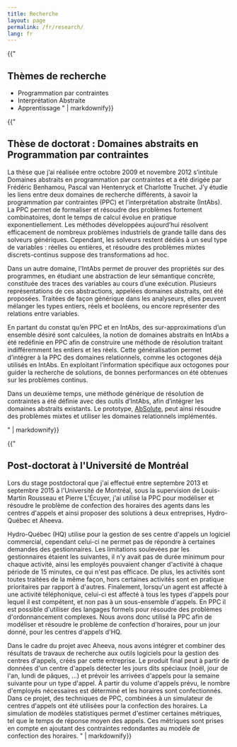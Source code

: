 ```yaml
---
title: Recherche
layout: page
permalink: /fr/research/
lang: fr
---
```


<section>

{{"
# Thèmes de recherche

- Programmation par contraintes
- Interprétation Abstraite
- Apprentissage
" | markdownify}}
</section>

<section class="highlight">

{{"
# Thèse de doctorat : Domaines abstraits en Programmation par contraintes

La thèse que j’ai réalisée entre octobre 2009 et novembre 2012 s’intitule Domaines abstraits en programmation par contraintes et a été dirigée par Frédéric Benhamou, Pascal van Hentenryck et Charlotte Truchet. J’y étudie les liens entre deux domaines de recherche différents, à savoir la programmation par contraintes (PPC) et l’interprétation abstraite (IntAbs). La PPC permet de formaliser et résoudre des problèmes fortement combinatoires, dont le temps de calcul évolue en pratique exponentiellement. Les méthodes développées aujourd’hui résolvent efficacement de nombreux problèmes industriels de grande taille dans des solveurs génériques. Cependant, les solveurs restent dédiés à un seul type de variables : réelles ou entières, et résoudre des problèmes mixtes discrets-continus suppose des transformations ad hoc.

Dans un autre domaine, l'IntAbs permet de prouver des propriétés sur des programmes, en étudiant une abstraction de leur sémantique concrète, constituée des traces des variables au cours d’une exécution. Plusieurs représentations de ces abstractions, appelées domaines abstraits, ont été proposées. Traitées de façon générique dans les analyseurs, elles peuvent mélanger les types entiers, réels et booléens, ou encore représenter des relations entre variables.

En partant du constat qu’en PPC et en IntAbs, des sur-approximations d’un ensemble désiré sont calculées, la notion de domaines abstraits en IntAbs a été redéfinie en PPC afin de construire une méthode de résolution traitant indifféremment les entiers et les réels. Cette généralisation permet d’intégrer à la PPC des domaines relationnels, comme les octogones déjà utilisés en IntAbs. En exploitant l’information spécifique aux octogones pour guider la recherche de solutions, de bonnes performances on été obtenues sur les problèmes continus.

Dans un deuxième temps, une méthode générique de résolution de contraintes a été définie avec des outils d’IntAbs, afin d’intégrer les domaines abstraits existants. Le prototype, [AbSolute](fr/softwares), peut ainsi résoudre des problèmes mixtes et utiliser les domaines relationnels implémentés.
    
" | markdownify}}
</section>

<section>

{{"
# Post-doctorat à l'Université de Montréal
    
Lors du stage postdoctoral que j'ai effectué entre septembre 2013 et septembre 2015 à l'Université de Montréal, sous la supervision de Louis-Martin Rousseau et Pierre L'Écuyer, j'ai utilisé la PPC pour modéliser et résoudre le problème de confection des horaires des agents dans les centres d'appels et ainsi proposer des solutions à deux entreprises, Hydro-Québec et Aheeva.

Hydro-Québec (HQ) utilise pour la gestion de ses centre d'appels un logiciel commercial, cependant celui-ci ne permet pas de répondre à certaines demandes des gestionnaires. Les limitations soulevées par les gestionnaires étaient les suivantes, il n'y avait pas de durée minimum pour chaque activité, ainsi les employés pouvaient changer d'activité à chaque période de 15 minutes, ce qui n'est pas efficace. De plus, les activités sont toutes traitées de la même façon, hors certaines activités sont en pratique prioritaires par rapport à d'autres. Finalement, lorsqu'un agent est affecté à une activité téléphonique, celui-ci est affecté à tous les types d'appels pour lequel il est compétent, et non pas à un sous-ensemble d'appels. En PPC il est possible d'utiliser des langages formels pour résoudre des problèmes d'ordonnancement complexes. Nous avons donc utilisé la PPC afin de modéliser et résoudre le problème de confection d'horaires, pour un jour donné, pour les centres d'appels d'HQ. 

Dans le cadre du projet avec Aheeva, nous avons intégrer et combiner des résultats de travaux de recherche aux outils logiciels pour la gestion des centres d'appels, créés par cette entreprise. Le produit final peut à partir de données d'un centre d'appels détecter les jours dits spéciaux (noël, jour de l'an, lundi de pâques, ...) et prévoir les arrivées d'appels pour la semaine suivante pour un type d'appel. À partir du volume d'appels prévu, le nombre d'employés nécessaires est déterminé et les horaires sont confectionnés. Dans ce projet, des techniques de PPC, combinées à un simulateur de centres d'appels ont été utilisées pour la confection des horaires. La simulation de modèles statistiques permet d'estimer certaines métriques, tel que le temps de réponse moyen des appels. Ces métriques sont prises en compte en ajoutant des contraintes redondantes au modèle de confection des horaires.
" | markdownify}}
</section>